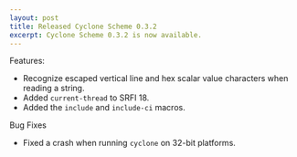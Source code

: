 ```yaml
---
layout: post
title: Released Cyclone Scheme 0.3.2
excerpt: Cyclone Scheme 0.3.2 is now available.
---
```


Features:

- Recognize escaped vertical line and hex scalar value characters when reading a string.
- Added `current-thread` to SRFI 18.
- Added the `include` and `include-ci` macros.

Bug Fixes

- Fixed a crash when running `cyclone` on 32-bit platforms.

